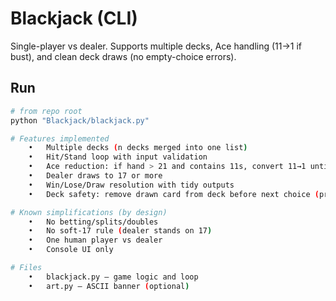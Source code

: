 # Blackjack (CLI)

Single-player vs dealer. Supports multiple decks, Ace handling (11→1 if bust), and clean deck draws (no empty-choice errors).

## Run
```bash
# from repo root
python "Blackjack/blackjack.py"

# Features implemented
	•	Multiple decks (n decks merged into one list)
	•	Hit/Stand loop with input validation
	•	Ace reduction: if hand > 21 and contains 11s, convert 11→1 until safe or none left
	•	Dealer draws to 17 or more
	•	Win/Lose/Draw resolution with tidy outputs
	•	Deck safety: remove drawn card from deck before next choice (prevents “empty sequence” errors)

# Known simplifications (by design)
	•	No betting/splits/doubles
	•	No soft-17 rule (dealer stands on 17)
	•	One human player vs dealer
	•	Console UI only

# Files
	•	blackjack.py – game logic and loop
	•	art.py – ASCII banner (optional)
